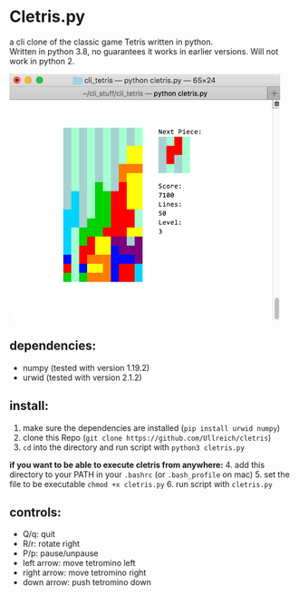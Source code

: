 # Cletris.py
a cli clone of the classic game Tetris written in python.<br>
Written in python 3.8, no guarantees it works in earlier versions. Will not
work in python 2.

![an example image of cletris](/example_image.png "i am not good at tetris :(")

## dependencies:
* numpy  (tested with version 1.19.2)
* urwid  (tested with version 2.1.2)

## install:
1. make sure the dependencies are installed (`pip install urwid numpy`)
2. clone this Repo (`git clone https://github.com/Ullreich/cletris`)
3. `cd` into the directory and run script with `python3 cletris.py`

<b>if you want to be able to execute cletris from anywhere:</b>
4. add this directory to your PATH in your `.bashrc` (or `.bash_profile` on mac)
5. set the file to be executable `chmod +x cletris.py`
6. run script with `cletris.py`

## controls:
* Q/q: quit
* R/r: rotate right
* P/p: pause/unpause
* left arrow: move tetromino left
* right arrow: move tetromino right
* down arrow: push tetromino down
